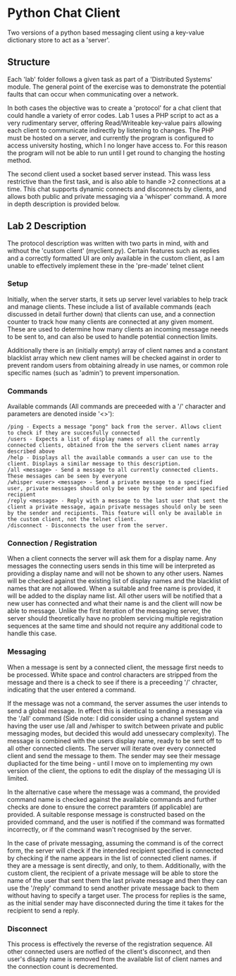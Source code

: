 # Python Chat Client

Two versions of a python based messaging client using a key-value dictionary store to act as a 'server'.

## Structure

Each 'lab' folder follows a given task as part of a 'Distributed Systems' module. The general point of the exercise was to demonstrate the potential faults that can occur when communicating over a network.

In both cases the objective was to create a 'protocol' for a chat client that could handle a variety of error codes. Lab 1 uses a PHP script to act as a very rudimentary server, offering Read/Writeable key-value pairs allowing each client to communicate indirectly by listening to changes. The PHP must be hosted on a server, and currently the program is configured to access university hosting, which I no longer have access to. For this reason the program will not be able to run until I get round to changing the hosting method.

The second client used a socket based server instead. This wass less restrictive than the first task, and is also able to handle >2 connections at a time. This chat supports dynamic connects and disconnects by clients, and allows both public and private messaging via a 'whisper' command. A more in depth description is provided below.

## Lab 2 Description
The protocol description was written with two parts in mind, with and without the 'custom client' (myclient.py). Certain features such as replies and a correctly formatted UI are only available in the custom client, as I am unable to effectively implement these in the 'pre-made' telnet client

### Setup
Initially, when the server starts, it sets up server level variables to help track and manage clients. These include a list of available commands (each discussed in detail further down) that clients can use, and a connection counter to track how many clients are connected at any given moment. These are used to determine how many clients an incoming message needs to be sent to, and can also be used to handle potential connection limits. 

Additionally there is an (initially empty) array of client names and a constant blacklist array which new client names will be checked against in order to prevent random users from obtaining already in use names, or common role specific names (such as 'admin') to prevent impersonation.

### Commands
Available commands (All commands are preceeded with a '/' character and parameters are denoted inside '<>'):
```
/ping - Expects a message "pong" back from the server. Allows client to check if they are succesfully connected 
/users - Expects a list of display names of all the currently connected clients, obtained from the the servers client names array described above
/help - Displays all the available commands a user can use to the client. Displays a similar message to this description.
/all <message> - Send a message to all currently connected clients. These messages can be seen by everyone
/whisper <user> <message> - Send a private message to a specified user, private messages should only be seen by the sender and specified recipient
/reply <message> - Reply with a message to the last user that sent the client a private message, again private messages should only be seen by the sender and recipients. This feature will only be available in the custom client, not the telnet client.
/disconnect - Disconnects the user from the server.
```

### Connection / Registration
When a client connects the server will ask them for a display name. Any messages the connecting users sends in this time will be interpreted as providing a display name and will not be shown to any other users. Names will be checked against the existing list of display names and the blacklist of names that are not allowed. When a suitable and free name is provided, it will be added to the display name list. All other users will be notified that a new user has connected and what their name is and the client will now be able to message. Unlike the first iteration of the messaging server, the server should theoretically have no problem servicing multiple registration sequences at the same time and should not require any additional code to handle this case.

### Messaging
When a message is sent by a connected client, the message first needs to be processed. White space and control characters are stripped from the message and there is a check to see if there is a preceeding '/' chracter, indicating that the user entered a command.

If the message was not a command, the server assumes the user intends to send a global message. In effect this is identical to sending a message via the '/all' command (Side note: I did consider using a channel system and having the user use /all and /whisper to switch between private and public messaging modes, but decided this would add unessecary complexity). The message is combined with the users display name, ready to be sent off to all other connected clients. The server will iterate over every connected client and send the message to them. The sender may see their message dupliacted for the time being - until I move on to implementing my own version of the client, the options to edit the display of the messaging UI is limited.

In the alternative case where the message was a command, the provided command name is checked against the available commands and further checks are done to ensure the correct paramters (if applicable) are provided. A suitable response message is constructed based on the provided command, and the user is notified if the command was formatted incorrectly, or if the command wasn't recognised by the server.

In the case of private messaging, assuming the command is of the correct form, the server will check if the intended recipient specified is connected by checking if the name appears in the list of connected client names. if they are a message is sent directly, and only, to them. Additionally, with the custom client, the recipient of a private message will be able to store the name of the user that sent them the last private message and then they can use the '/reply' command to send another private message back to them without having to specify a target user. The process for replies is the same, as the initial sender may have disconnected during the time it takes for the recipient to send a reply.

### Disconnect
This process is effectively the reverse of the registration sequence. All other connected users are notfied of the client's disconnect, and then user's disaply name is removed from the available list of client names and the connection count is decremented. 